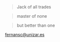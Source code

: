 > Jack of all trades

> master of none

> but better than one

fernansc@unizar.es

<!---
Phern4ndo/Phern4ndo is a ✨ special ✨ repository because its `README.md` (this file) appears on your GitHub profile.
You can click the Preview link to take a look at your changes.
--->
